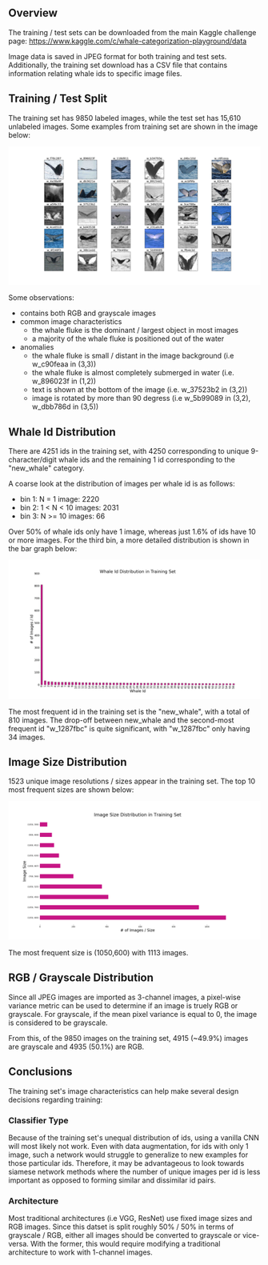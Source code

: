 ## Overview
The training / test sets can be downloaded from the main Kaggle challenge page: https://www.kaggle.com/c/whale-categorization-playground/data

Image data is saved in JPEG format for both training and test sets. Additionally, the training set download has a CSV file that contains information relating whale ids to specific image files. 

## Training / Test Split
The training set has 9850 labeled images, while the test set has 15,610 unlabeled images. Some examples from training set are shown in the image below:

![alt_text](/images/training_set_examples.png)

Some observations:
- contains both RGB and grayscale images
- common image characteristics
    - the whale fluke is the dominant / largest object in most images
    - a majority of the whale fluke is positioned out of the water
- anomalies
    - the whale fluke is small / distant in the image background (i.e w_c90feaa in (3,3))
    - the whale fluke is almost completely submerged in water (i.e. w_896023f in (1,2))
    - text is shown at the bottom of the image (i.e. w_37523b2 in (3,2))
    - image is rotated by more than 90 degress (i.e w_5b99089 in (3,2), w_dbb786d in (3,5))

## Whale Id Distribution
There are 4251 ids in the training set, with 4250 corresponding to unique 9-character/digit whale ids and the remaining 1 id corresponding to the "new_whale" category. 

A coarse look at the distribution of images per whale id is as follows: 
- bin 1: N = 1 image: 2220
- bin 2: 1 < N < 10 images: 2031
- bin 3: N >= 10 images: 66

Over 50% of whale ids only have 1 image, whereas just 1.6% of ids have 10 or more images. For the third bin, a more detailed distribution is shown in the bar graph below: 

![alt_text](/images/id_distribution.png)

The most frequent id in the training set is the "new_whale", with a total of 810 images. The drop-off between new_whale and the second-most frequent id "w_1287fbc" is quite significant, with "w_1287fbc" only having 34 images.

## Image Size Distribution
1523 unique image resolutions / sizes appear in the training set. The top 10 most frequent sizes are shown below:

![alt_text](/images/img_size_distribution.png?v=2)

The most frequent size is (1050,600) with 1113 images. 

## RGB / Grayscale Distribution
Since all JPEG images are imported as 3-channel images, a pixel-wise variance metric can be used to determine if an image is truely RGB or grayscale. For grayscale, if the mean pixel variance is equal to 0, the image is considered to be grayscale.

From this, of the 9850 images on the training set, 4915 (~49.9%) images are grayscale and 4935 (50.1%) are RGB.

## Conclusions
The training set's image characteristics can help make several design decisions regarding training:

### Classifier Type
Because of the training set's unequal distribution of ids, using a vanilla CNN will most likely not work. Even with data augmentation, for ids with only 1 image, such a network would struggle to generalize to new examples for those particular ids. Therefore, it may be advantageous to look towards siamese network methods where the number of unique images per id is less important as opposed to forming similar and dissimilar id pairs. 

### Architecture 
Most traditional architectures (i.e VGG, ResNet) use fixed image sizes and RGB images. Since this datset is split roughly 50% / 50% in terms of grayscale / RGB, either all images should be converted to grayscale or vice-versa. With the former, this would require modifying a traditional architecture to work with 1-channel images.


